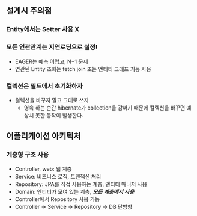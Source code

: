 ## 설계시 주의점

### Entity에서는 Setter 사용 X

### 모든 연관관계는 지연로딩으로 설정!
- EAGER는 예측 어렵고, N+1 문제
- 연관된 Entity 조회는 fetch join 또는 엔티티 그래프 기능 사용

### 컬렉션은 필드에서 초기화하자
- 컬렉션을 바꾸지 말고 그대로 쓰자
    - 영속 하는 순간 hibernate가 collection을 감싸기 때문에 컬렉션을 바꾸면 예상치 못한 동작이 발생한다.

## 어플리케이션 아키텍처

### 계층형 구조 사용
- Controller, web: 웹 계층
- Service: 비즈니스 로직, 트랜잭션 처리
- Repository: JPA를 직접 사용하는 계층, 엔티티 매니저 사용
- Domain: 엔티티가 모여 있는 계층, ***모든 계층에서 사용***
- Controller에서 Repository 사용 가능
- Controller -> Service -> Repository -> DB 단방향
